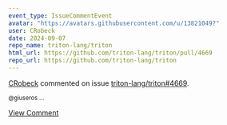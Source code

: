 ```yaml
---
event_type: IssueCommentEvent
avatar: "https://avatars.githubusercontent.com/u/13821049?"
user: CRobeck
date: 2024-09-07
repo_name: triton-lang/triton
html_url: https://github.com/triton-lang/triton/pull/4669
repo_url: https://github.com/triton-lang/triton
---
```


<a href='https://github.com/CRobeck' target='_blank'>CRobeck</a> commented on issue <a href='https://github.com/triton-lang/triton/pull/4669' target='_blank'>triton-lang/triton#4669</a>.

<small>@giuseros ...</small>

<a href='https://github.com/triton-lang/triton/pull/4669' target='_blank'>View Comment</a>